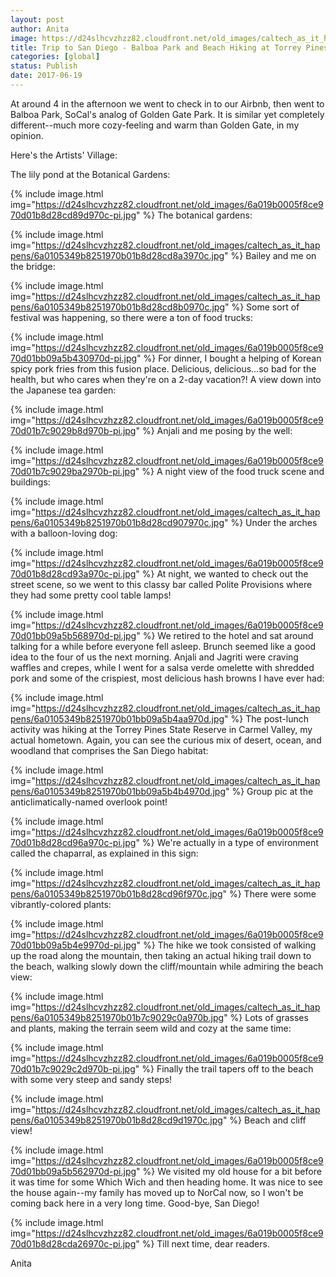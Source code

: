 ```yaml
---
layout: post
author: Anita
image: https://d24slhcvzhzz82.cloudfront.net/old_images/caltech_as_it_happens/6a0105349b8251970b01bb09a5b3d7970d.jpg
title: Trip to San Diego - Balboa Park and Beach Hiking at Torrey Pines
categories: [global]
status: Publish
date: 2017-06-19
---
```


At around 4 in the afternoon we went to check in to our Airbnb, then went to Balboa Park, SoCal's analog of Golden Gate Park. It is similar yet completely different--much more cozy-feeling and warm than Golden Gate, in my opinion.

Here's the Artists' Village:

The lily pond at the Botanical Gardens:


{% include image.html img="https://d24slhcvzhzz82.cloudfront.net/old_images/6a019b0005f8ce970d01b8d28cd89d970c-pi.jpg" %}
The botanical gardens:


{% include image.html img="https://d24slhcvzhzz82.cloudfront.net/old_images/caltech_as_it_happens/6a0105349b8251970b01b8d28cd8a3970c.jpg" %}
Bailey and me on the bridge:


{% include image.html img="https://d24slhcvzhzz82.cloudfront.net/old_images/caltech_as_it_happens/6a0105349b8251970b01b8d28cd8b0970c.jpg" %}
Some sort of festival was happening, so there were a ton of food trucks:


{% include image.html img="https://d24slhcvzhzz82.cloudfront.net/old_images/6a019b0005f8ce970d01bb09a5b430970d-pi.jpg" %}
For dinner, I bought a helping of Korean spicy pork fries from this fusion place. Delicious, delicious...so bad for the health, but who cares when they're on a 2-day vacation?!
A view down into the Japanese tea garden:


{% include image.html img="https://d24slhcvzhzz82.cloudfront.net/old_images/6a019b0005f8ce970d01b7c9029b8d970b-pi.jpg" %}
Anjali and me posing by the well:


{% include image.html img="https://d24slhcvzhzz82.cloudfront.net/old_images/6a019b0005f8ce970d01b7c9029ba2970b-pi.jpg" %}
A night view of the food truck scene and buildings:


{% include image.html img="https://d24slhcvzhzz82.cloudfront.net/old_images/caltech_as_it_happens/6a0105349b8251970b01b8d28cd907970c.jpg" %}
Under the arches with a balloon-loving dog:


{% include image.html img="https://d24slhcvzhzz82.cloudfront.net/old_images/6a019b0005f8ce970d01b8d28cd93a970c-pi.jpg" %}
At night, we wanted to check out the street scene, so we went to this classy bar called Polite Provisions where they had some pretty cool table lamps!


{% include image.html img="https://d24slhcvzhzz82.cloudfront.net/old_images/6a019b0005f8ce970d01bb09a5b568970d-pi.jpg" %}
We retired to the hotel and sat around talking for a while before everyone fell asleep. Brunch seemed like a good idea to the four of us the next morning. Anjali and Jagriti were craving waffles and crepes, while I went for a salsa verde omelette with shredded pork and some of the crispiest, most delicious hash browns I have ever had:


{% include image.html img="https://d24slhcvzhzz82.cloudfront.net/old_images/caltech_as_it_happens/6a0105349b8251970b01bb09a5b4aa970d.jpg" %}
The post-lunch activity was hiking at the Torrey Pines State Reserve in Carmel Valley, my actual hometown. Again, you can see the curious mix of desert, ocean, and woodland that comprises the San Diego habitat:


{% include image.html img="https://d24slhcvzhzz82.cloudfront.net/old_images/caltech_as_it_happens/6a0105349b8251970b01bb09a5b4b4970d.jpg" %}
Group pic at the anticlimatically-named overlook point!


{% include image.html img="https://d24slhcvzhzz82.cloudfront.net/old_images/6a019b0005f8ce970d01b8d28cd96a970c-pi.jpg" %}
We're actually in a type of environment called the chaparral, as explained in this sign:


{% include image.html img="https://d24slhcvzhzz82.cloudfront.net/old_images/caltech_as_it_happens/6a0105349b8251970b01b8d28cd96f970c.jpg" %}
There were some vibrantly-colored plants:


{% include image.html img="https://d24slhcvzhzz82.cloudfront.net/old_images/6a019b0005f8ce970d01bb09a5b4e9970d-pi.jpg" %}
The hike we took consisted of walking up the road along the mountain, then taking an actual hiking trail down to the beach, walking slowly down the cliff/mountain while admiring the beach view:


{% include image.html img="https://d24slhcvzhzz82.cloudfront.net/old_images/caltech_as_it_happens/6a0105349b8251970b01b7c9029c0a970b.jpg" %}
Lots of grasses and plants, making the terrain seem wild and cozy at the same time:


{% include image.html img="https://d24slhcvzhzz82.cloudfront.net/old_images/6a019b0005f8ce970d01b7c9029c2d970b-pi.jpg" %}
Finally the trail tapers off to the beach with some very steep and sandy steps!


{% include image.html img="https://d24slhcvzhzz82.cloudfront.net/old_images/caltech_as_it_happens/6a0105349b8251970b01b8d28cd9d1970c.jpg" %}
Beach and cliff view!


{% include image.html img="https://d24slhcvzhzz82.cloudfront.net/old_images/6a019b0005f8ce970d01bb09a5b562970d-pi.jpg" %}
We visited my old house for a bit before it was time for some Which Wich and then heading home. It was nice to see the house again--my family has moved up to NorCal now, so I won't be coming back here in a very long time. Good-bye, San Diego!


{% include image.html img="https://d24slhcvzhzz82.cloudfront.net/old_images/6a019b0005f8ce970d01b8d28cda26970c-pi.jpg" %}
Till next time, dear readers.

Anita
